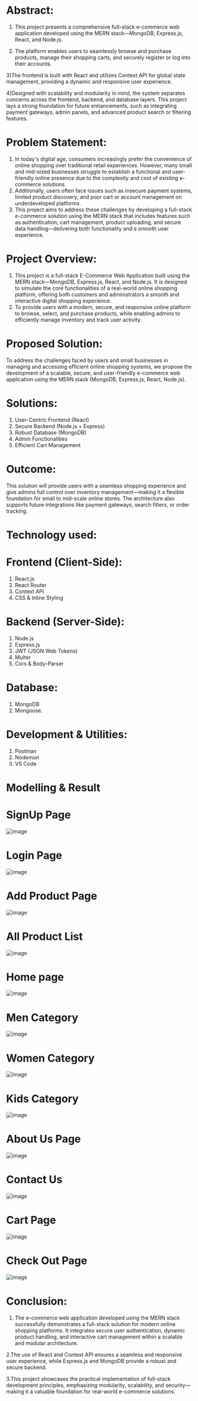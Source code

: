 # Abstract:

1) This project presents a comprehensive full-stack e-commerce web application developed using the MERN stack—MongoDB, Express.js, React, and Node.js.

2) The platform enables users to seamlessly browse and purchase products, manage their shopping carts, and securely register or log into their accounts.
   
3)The frontend is built with React and utilizes Context API for global state management, providing a dynamic and responsive user experience.

4)Designed with scalability and modularity in mind, the system separates concerns across the frontend, backend, and database layers. This project lays a strong foundation for future enhancements, such as integrating payment gateways, admin panels, and advanced product search or filtering features.

# Problem Statement:
1) In today's digital age, consumers increasingly prefer the convenience of online shopping over traditional retail experiences. However, many small and mid-sized businesses struggle to establish a functional and user-friendly online presence due to the complexity and cost of existing e-commerce solutions. 
2) Additionally, users often face issues such as insecure payment systems, limited product discovery, and poor cart or account management on underdeveloped platforms.
3) This project aims to address these challenges by developing a full-stack e-commerce solution using the MERN stack that includes features such as authentication, cart management, product uploading, and secure data handling—delivering both functionality and a smooth user experience.

# Project Overview: 
1) This project is a full-stack E-Commerce Web Application built using the MERN stack—MongoDB, Express.js, React, and Node.js. It is designed to simulate the core functionalities of a real-world online shopping platform, offering both customers and administrators a smooth and interactive digital shopping experience.
2) To provide users with a modern, secure, and responsive online platform to browse, select, and purchase products, while enabling admins to efficiently manage inventory and track user activity.

# Proposed Solution:
To address the challenges faced by users and small businesses in managing and accessing efficient online shopping systems, we propose the development of a scalable, secure, and user-friendly e-commerce web application using the MERN stack (MongoDB, Express.js, React, Node.js).
# Solutions:
1. User-Centric Frontend (React)
2. Secure Backend (Node.js + Express)
3. Robust Database (MongoDB)
4. Admin Functionalities
5. Efficient Cart Management
# Outcome:
This solution will provide users with a seamless shopping experience and give admins full control over inventory management—making it a flexible foundation for small to mid-scale online stores. The architecture also supports future integrations like payment gateways, search filters, or order tracking.

# Technology used:
# Frontend (Client-Side):
1. React.js
2. React Router
3. Context API
4. CSS & Inline Styling
# Backend (Server-Side):
1. Node.js
2. Express.js
3. JWT (JSON Web Tokens)
4. Multer
5. Cors & Body-Parser
# Database: 
1. MongoDB
2. Mongoose.
# Development & Utilities: 
1. Postman
2. Nodemon
3. VS Code

# Modelling & Result
# SignUp Page 

![image](https://github.com/user-attachments/assets/551af216-3daf-48d8-a297-78e1e0a96a33)

# Login Page

![image](https://github.com/user-attachments/assets/7e4a8d28-0a9f-48a3-a617-e22ea36943c1)

# Add Product Page

![image](https://github.com/user-attachments/assets/d36710b6-c1fb-45ba-be56-ec5a7f1f498f)

# All Product List

![image](https://github.com/user-attachments/assets/399099ec-1bfd-4280-afe9-5e7cba342d18)

# Home page

![image](https://github.com/user-attachments/assets/f054f477-5d95-4680-893f-0a9177d7b71b)

# Men Category

![image](https://github.com/user-attachments/assets/8de805fc-f8b4-42e2-b54f-2d6f2528cb24)

# Women Category

![image](https://github.com/user-attachments/assets/a0e7371d-87b4-41a3-be1d-a140891c43d1)

# Kids Category

![image](https://github.com/user-attachments/assets/c8e0d546-4a73-4ed7-ab64-077c469fbd69)

# About Us Page

![image](https://github.com/user-attachments/assets/2171e36e-20f6-4222-85ac-fe4dc38188c1)

# Contact Us

![image](https://github.com/user-attachments/assets/0da0c7e3-ae6a-48a2-8003-97cddcc0a03e)

# Cart Page

![image](https://github.com/user-attachments/assets/3e6175db-85b6-46e8-bb92-09aea4763457)

# Check Out Page

![image](https://github.com/user-attachments/assets/6f8060dd-7b32-4074-8d5f-f6af147066de)

# Conclusion:
1. The e-commerce web application developed using the MERN stack successfully demonstrates a full-stack solution for modern online shopping platforms. It integrates secure user authentication, dynamic product handling, and interactive cart management within a scalable and modular architecture.

2.The use of React and Context API ensures a seamless and responsive user experience, while Express.js and MongoDB provide a robust and secure backend.

3.This project showcases the practical implementation of full-stack development principles, emphasizing modularity, scalability, and security—making it a valuable foundation for real-world e-commerce solutions.






































